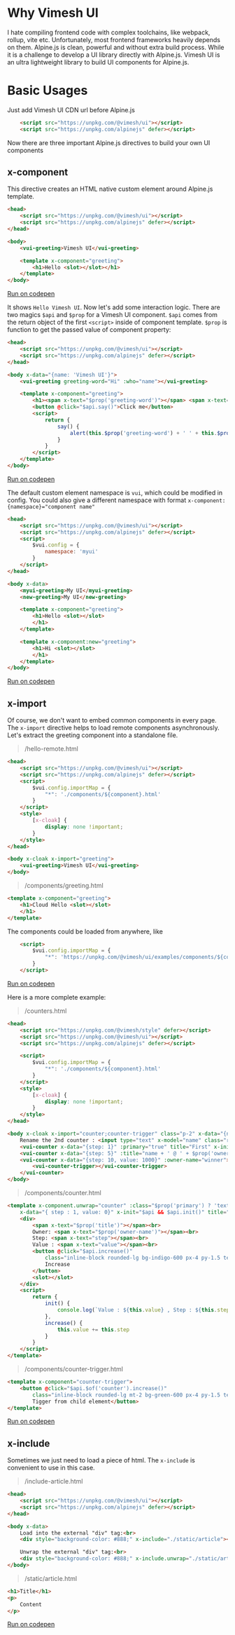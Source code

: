 # Why Vimesh UI
I hate compiling frontend code with complex toolchains, like webpack, rollup, vite etc. Unfortunately, most frontend frameworks heavily depends on them. Alpine.js is clean, powerful and without extra build process. While it is a challenge to develop a UI library directly with Alpine.js. Vimesh UI is an ultra lightweight library to build UI components for Alpine.js. 

# Basic Usages
Just add Vimesh UI CDN url before Alpine.js
```html
    <script src="https://unpkg.com/@vimesh/ui"></script>
    <script src="https://unpkg.com/alpinejs" defer></script>
```
Now there are three important Alpine.js directives to build your own UI components

## x-component
This directive creates an HTML native custom element around Alpine.js template.

```html
<head>
    <script src="https://unpkg.com/@vimesh/ui"></script>
    <script src="https://unpkg.com/alpinejs" defer></script>
</head>

<body>
    <vui-greeting>Vimesh UI</vui-greeting>

    <template x-component="greeting">
        <h1>Hello <slot></slot></h1>
    </template>
</body>
```
[Run on codepen](https://codepen.io/vimeshjs/pen/mdKKMpb)

It shows `Hello Vimesh UI`. Now let's add some interaction logic. There are two magics `$api` and `$prop` for a Vimesh UI component. `$api` comes from the return object of the first `<script>` inside of component template. `$prop` is function to get the passed value of component property:
```html
<head>
    <script src="https://unpkg.com/@vimesh/ui"></script>
    <script src="https://unpkg.com/alpinejs" defer></script>
</head>

<body x-data="{name: 'Vimesh UI'}">
    <vui-greeting greeting-word="Hi" :who="name"></vui-greeting>

    <template x-component="greeting">
        <h1><span x-text="$prop('greeting-word')"></span> <span x-text="$prop('who')"></span></h1>
        <button @click="$api.say()">Click me</button>
        <script>
            return {
                say() {
                    alert(this.$prop('greeting-word') + ' ' + this.$prop('who'))
                }
            }
        </script>
    </template>
</body>
```

[Run on codepen](https://codepen.io/vimeshjs/pen/JjZBvPy)

The default custom element namespace is `vui`, which could be modified in config. You could also give a different namespace with format `x-component:{namespace}="component name"`

```html
<head>
    <script src="https://unpkg.com/@vimesh/ui"></script>
    <script src="https://unpkg.com/alpinejs" defer></script>
    <script>
        $vui.config = {
            namespace: 'myui'
        }
    </script>
</head>

<body x-data>
    <myui-greeting>My UI</myui-greeting>
    <new-greeting>My UI</new-greeting>

    <template x-component="greeting">
        <h1>Hello <slot></slot>
        </h1>
    </template>

    <template x-component:new="greeting">
        <h1>Hi <slot></slot>
        </h1>
    </template>
</body>
```
[Run on codepen](https://codepen.io/vimeshjs/pen/LYrrjdq)

## x-import
Of course, we don't want to embed common components in every page. The `x-import` directive helps to load remote components asynchronously. Let's extract the greeting component into a standalone file. 
> /hello-remote.html
```html
<head>
    <script src="https://unpkg.com/@vimesh/ui"></script>
    <script src="https://unpkg.com/alpinejs" defer></script>
    <script>
        $vui.config.importMap = {
            "*": './components/${component}.html'
        }
    </script>
    <style>
        [x-cloak] {
            display: none !important;
        }
    </style>
</head>

<body x-cloak x-import="greeting">
    <vui-greeting>Vimesh UI</vui-greeting>
</body>
```
> /components/greeting.html
```html
<template x-component="greeting">
    <h1>Cloud Hello <slot></slot>
    </h1>
</template>
```
The components could be loaded from anywhere, like 
```html
    <script>
        $vui.config.importMap = {
            "*": 'https://unpkg.com/@vimesh/ui/examples/components/${component}.html'
        }
    </script>
```
[Run on codepen](https://codepen.io/vimeshjs/pen/poKKrYd)

Here is a more complete example:
> /counters.html
```html
<head>
    <script src="https://unpkg.com/@vimesh/style" defer></script>
    <script src="https://unpkg.com/@vimesh/ui"></script>
    <script src="https://unpkg.com/alpinejs" defer></script>

    <script>
        $vui.config.importMap = {
            "*": './components/${component}.html'
        }
    </script>
    <style>
        [x-cloak] {
            display: none !important;
        }
    </style>
</head>

<body x-cloak x-import="counter;counter-trigger" class="p-2" x-data="{name: 'Counter to rename', winner: 'Jacky'}">   
    Rename the 2nd counter : <input type="text" x-model="name" class="rounded-md border-2 border-blue-500">
    <vui-counter x-data="{step: 1}" :primary="true" title="First" x-init="console.log('This is the first one')" owner-name="Tom"></vui-counter>
    <vui-counter x-data="{step: 5}" :title="name + ' @ ' + $prop('owner-name')" owner-name="Frank"></vui-counter>
    <vui-counter x-data="{step: 10, value: 1000}" :owner-name="winner">
        <vui-counter-trigger></vui-counter-trigger>
    </vui-counter>
</body>
```
> /components/counter.html
```html
<template x-component.unwrap="counter" :class="$prop('primary') ? 'text-red-500' : 'text-blue-500'"
    x-data="{ step : 1, value: 0}" x-init="$api && $api.init()" title="Counter" owner-name="nobody">
    <div>
        <span x-text="$prop('title')"></span><br>
        Owner: <span x-text="$prop('owner-name')"></span><br>
        Step: <span x-text="step"></span><br>
        Value : <span x-text="value"></span><br>
        <button @click="$api.increase()"
            class="inline-block rounded-lg bg-indigo-600 px-4 py-1.5 text-white shadow ring-1 ring-indigo-600 hover:bg-indigo-700 hover:ring-indigo-700">
            Increase
        </button>
        <slot></slot>
    </div>
    <script>
        return {
            init() {
                console.log(`Value : ${this.value} , Step : ${this.step}`)
            },
            increase() {
                this.value += this.step
            }
        }
    </script>
</template>
```
> /components/counter-trigger.html
```html
<template x-component="counter-trigger">
    <button @click="$api.$of('counter').increase()"
        class="inline-block rounded-lg mt-2 bg-green-600 px-4 py-1.5 text-white shadow ring-1 ring-green-600 hover:bg-green-700 hover:ring-green-700">
        Tigger from child element</button>
</template>
```
[Run on codepen](https://codepen.io/vimeshjs/pen/RwJBygE)

## x-include
Sometimes we just need to load a piece of html. The `x-include` is convenient to use in this case.
> /include-article.html
```html
<head>
    <script src="https://unpkg.com/@vimesh/ui"></script>
    <script src="https://unpkg.com/alpinejs" defer></script>      
</head>

<body x-data>
    Load into the external "div" tag:<br>
    <div style="background-color: #888;" x-include="./static/article"></div>

    Unwrap the external "div" tag:<br>
    <div style="background-color: #888;" x-include.unwrap="./static/article"></div>
</body>
```
> /static/article.html
```html
<h1>Title</h1>
<p>
    Content
</p>
```
[Run on codepen](https://codepen.io/vimeshjs/pen/ExRpLbb)

